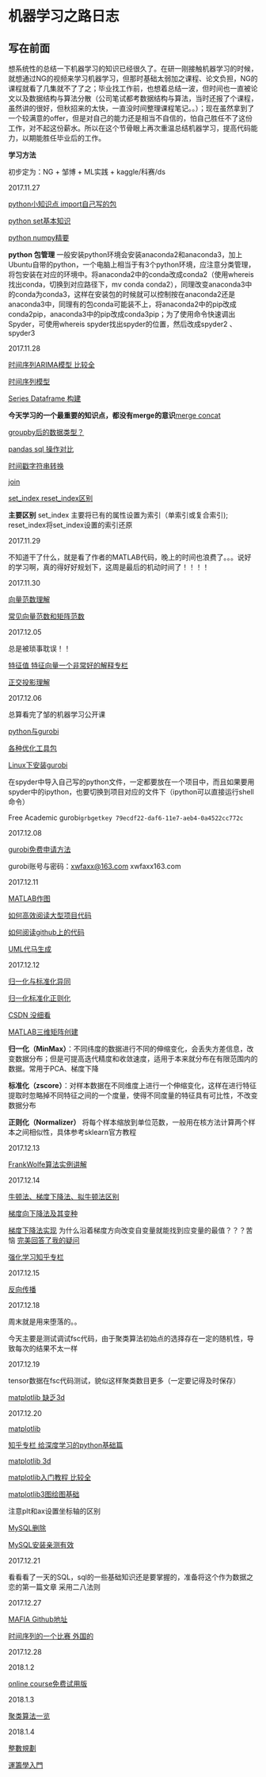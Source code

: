 # 机器学习之路日志

## 写在前面

想系统性的总结一下机器学习的知识已经很久了。在研一刚接触机器学习的时候，就想通过NG的视频来学习机器学习，但那时基础太弱加之课程、论文负担，NG的课程就看了几集就不了了之；毕业找工作前，也想着总结一波，但时间也一直被论文以及数据结构与算法分散（公司笔试都考数据结构与算法，当时还报了个课程，虽然讲的很好，但秋招来的太快，一直没时间整理课程笔记。。）；现在虽然拿到了一个较满意的offer，但是对自己的能力还是相当不自信的，怕自己胜任不了这份工作，对不起这份薪水。所以在这个节骨眼上再次重温总结机器学习，提高代码能力，以期能胜任毕业后的工作。

**学习方法**

初步定为：NG + 邹博 + ML实践 + kaggle/科赛/ds



2017.11.27

[python小知识点 import自己写的包](http://blog.csdn.net/u013904605/article/details/38613061)

[python set基本知识](http://blog.csdn.net/u013291394/article/details/50371760)

[python numpy精要](http://blog.csdn.net/u010156024/article/details/50419338)

**python 包管理** 一般安装python环境会安装anaconda2和anaconda3，加上Ubuntu自带的python，一个电脑上相当于有3个python环境，应注意分类管理，将包安装在对应的环境中。将anaconda2中的conda改成conda2（使用whereis找出conda，切换到对应路径下，mv conda conda2），同理改变anaconda3中的conda为conda3，这样在安装包的时候就可以控制按在anaconda2还是anaconda3中，同理有的包conda可能装不上，将anaconda2中的pip改成conda2pip，anaconda3中的pip改成conda3pip；为了使用命令快速调出Spyder，可使用whereis spyder找出spyder的位置，然后改成spyder2 、spyder3

2017.11.28

[时间序列ARIMA模型 比较全](https://www.cnblogs.com/arkenstone/p/5794063.html)

[时间序列模型](http://www.360doc.com/content/16/0804/10/1489589_580685937.shtml)

[Series Dataframe 构建](http://blog.csdn.net/LY_ysys629/article/details/73695242)

**今天学习的一个最重要的知识点，都没有merge的意识**[merge concat](http://blog.csdn.net/ly_ysys629/article/details/73849543) 

[groupby后的数据类型？](http://blog.csdn.net/qq_34264472/article/details/53216680)

[pandas sql 操作对比](https://www.cnblogs.com/en-heng/p/5630849.html)

[时间戳字符串转换](https://www.cnblogs.com/dplearning/p/5860297.html)

[join](http://blog.csdn.net/u012155582/article/details/52777886)

[set_index reset_index区别](http://blog.csdn.net/jingyi130705008/article/details/78162758)

**主要区别** set_index 主要将已有的属性设置为索引（单索引或复合索引); reset_index将set_index设置的索引还原

2017.11.29

不知道干了什么，就是看了作者的MATLAB代码，晚上的时间也浪费了。。。说好的学习啊，真的得好好规划下，这周是最后的机动时间了！！！！



2017.11.30

[向量范数理解](http://blog.csdn.net/bitcarmanlee/article/details/51945271)

[常见向量范数和矩阵范数](http://blog.csdn.net/left_la/article/details/9159949)



2017.12.05

总是被琐事耽误！！

[特征值 特征向量一个非常好的解释专栏](https://www.zhihu.com/question/21874816/answer/181864044)

[正交投影理解](http://blog.csdn.net/popy007/article/details/4126809)



2017.12.06

总算看完了邹的机器学习公开课

[python与gurobi](https://wenku.baidu.com/view/036b6fc5d5bbfd0a795673b1.html)

[各种优化工具包](http://blog.csdn.net/peonyding/article/details/40627273)

[Linux下安装gurobi](http://blog.csdn.net/seaskying/article/details/52761823)

在spyder中导入自己写的python文件，一定都要放在一个项目中，而且如果要用spyder中的ipython，也要切换到项目对应的文件下（ipython可以直接运行shell命令）

Free Academic gurobi`grbgetkey 79ecdf22-daf6-11e7-aeb4-0a4522cc772c`



2017.12.08

[gurobi免费申请方法](http://www.edgestone-it.com/gurobi.htm#academic) 

gurobi账号与密码：xwfaxx@163.com xwfaxx163.com



2017.12.11

[MATLAB作图](http://www.eorder.net.cn/pic37436/)

[如何高效阅读大型项目代码](http://www.jianshu.com/p/9ed3b3c8318b)

[如何阅读github上的代码](http://blog.csdn.net/yxy11256974/article/details/53449703)

[UML代马生成](https://msdn.microsoft.com/zh-cn/library/ff657795(v=vs.110))



2017.12.12

[归一化与标准化异同](https://www.zhihu.com/question/20467170)

[归一化标准化正则化](http://www.cnblogs.com/chaosimple/p/4153167.html)

[CSDN 没细看](http://blog.csdn.net/pipisorry/article/details/52247379)

[MATLAB三维矩阵创建](https://jingyan.baidu.com/article/5225f26b0a6650e6fa0908ea.html)

**归一化（MinMax）**：不同纬度的数据进行不同的伸缩变化，会丢失方差信息，改变数据分布；但是可提高迭代精度和收敛速度，适用于本来就分布在有限范围内的数据。常用于PCA、梯度下降

**标准化（zscore）**：对样本数据在不同维度上进行一个伸缩变化，这样在进行特征提取时忽略掉不同特征之间的一个度量，使得不同度量的特征具有可比性，不改变数据分布

**正则化（Normalizer）** 将每个样本缩放到单位范数，一般用在核方法计算两个样本之间相似性，具体参考sklearn官方教程

2017.12.13

[FrankWolfe算法实例讲解](http://igt.net/~ngrenon/UdeM/cours/IFT1575/OR_Tutor/np/fw/page1.html)

2017.12.14

[牛顿法、梯度下降法、拟牛顿法区别](https://www.zhihu.com/question/19723347)

[梯度向下降法及其变种](https://www.analyticsvidhya.com/blog/2017/03/introduction-to-gradient-descent-algorithm-along-its-variants/)

[梯度下降法实现](https://www.cnblogs.com/lianera/p/6260387.html) 为什么沿着梯度方向改变自变量就能找到应变量的最值？？？苦恼 [完美回答了我的疑问](http://blog.csdn.net/shijing_0214/article/details/51124198)

[强化学习知乎专栏](https://zhuanlan.zhihu.com/p/28084751)



2017.12.15

[反向传播](https://zhuanlan.zhihu.com/p/21407711?refer=intelligentunit)

2017.12.18

周末就是用来堕落的。。

今天主要是测试调试fsc代码，由于聚类算法初始点的选择存在一定的随机性，导致每次的结果不太一样

2017.12.19

tensor数据在fsc代码测试，貌似这样聚类数目更多（一定要记得及时保存）

[matplotlib 缺乏3d](https://www.cnblogs.com/chaoren399/p/5792168.html)

2017.12.20

[matplotlib](https://zhuanlan.zhihu.com/p/24309547)

[知乎专栏 给深度学习的python基础篇](https://zhuanlan.zhihu.com/p/24162430)

[matplotlib 3d](http://blog.csdn.net/pipisorry/article/details/40008005)

[matplotlib入门教程 比较全](http://www.jianshu.com/p/aa4150cf6c7f?winzoom=1)

[matplotlib3图绘图基础](http://m.blog.csdn.net/hustqb/article/details/78180337)

注意plt和ax设置坐标轴的区别

[MySQL删除 ](http://www.cnblogs.com/steven_oyj/archive/2010/05/24/1742808.html)

[MySQL安装亲测有效](https://jingyan.baidu.com/article/425e69e6bbc6c7be14fc1640.html)



2017.12.21

看看看了一天的SQL，sql的一些基础知识还是要掌握的，准备将这个作为数据之恋的第一篇文章 采用二八法则



2017.12.27

[MAFIA Github地址](https://github.com/canonizer/gpumafia)

[时间序列的一个比赛 外国的](https://physionet.org/challenge/2012/#rules-and-dates)

2017.12.28

2018.1.2

[online course免费试用版](https://user.gurobi.com/download/licenses/free-online)

2018.1.3

[聚类算法一览](https://zhuanlan.zhihu.com/p/20912337)

2018.1.4

[整數規劃](https://wenku.baidu.com/view/c9236404866fb84ae45c8d6f.html)

[運籌學入門](https://www.zhihu.com/question/22686770)